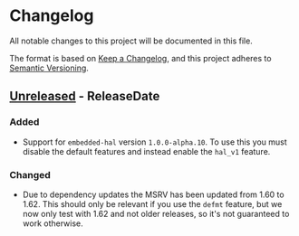 # Changelog
All notable changes to this project will be documented in this file.

The format is based on [Keep a Changelog](https://keepachangelog.com/en/1.0.0/),
and this project adheres to [Semantic Versioning](https://semver.org/spec/v2.0.0.html).

<!-- next-header -->
## [Unreleased] - ReleaseDate
### Added
* Support for `embedded-hal` version `1.0.0-alpha.10`. To use this you must disable the default features and instead enable the `hal_v1` feature.

### Changed
* Due to dependency updates the MSRV has been updated from 1.60 to 1.62. This should only be relevant if you use the `defmt` feature, but we now only test with 1.62 and not older releases, so it's not guaranteed to work otherwise.

<!-- next-url -->
[Unreleased]: https://github.com/rursprung/tb6612fng-rs/compare/v0.1.1...HEAD
